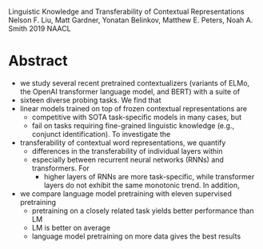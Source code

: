 Linguistic Knowledge and Transferability of Contextual Representations 
Nelson F. Liu, Matt Gardner, Yonatan Belinkov, Matthew E. Peters, Noah A. Smith
2019 NAACL

# Abstract

* we study several recent pretrained contextualizers (variants of ELMo, the
  OpenAI transformer language model, and BERT) with a suite of 
* sixteen diverse probing tasks. We find that 
* linear models trained on top of frozen contextual representations are
  * competitive with SOTA task-specific models in many cases, but 
  * fail on tasks requiring fine-grained linguistic knowledge (e.g., conjunct
    identification).  To investigate the 
* transferability of contextual word representations, we quantify 
  * differences in the transferability of individual layers within
  * especially between recurrent neural networks (RNNs) and transformers. For
    * higher layers of RNNs are more task-specific, while 
      transformer layers do not exhibit the same monotonic trend.  In addition,
* we compare language model pretraining with eleven supervised pretraining
  * pretraining on a closely related task yields better performance than LM
  * LM is better on average
  * language model pretraining on more data gives the best results
